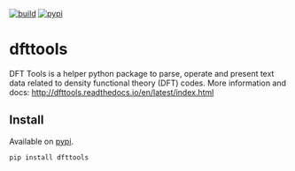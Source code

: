 [![build](https://github.com/pulkin/dfttools/actions/workflows/test.yml/badge.svg)](https://github.com/pulkin/dfttools/actions)
[![pypi](https://img.shields.io/pypi/v/dfttools)](https://pypi.org/project/dfttools/)

# dfttools

DFT Tools is a helper python package to parse, operate and present text data related to density functional theory (DFT) codes.
More information and docs: http://dfttools.readthedocs.io/en/latest/index.html

## Install

Available on [pypi](https://pypi.org/project/dfttools/).

```commandline
pip install dfttools
```
